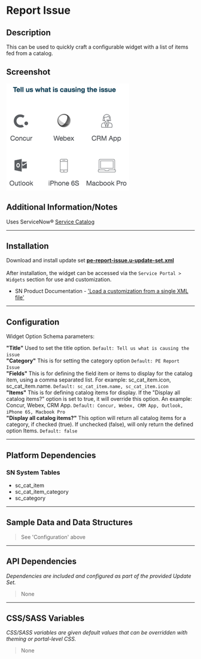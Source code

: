# Report Issue

## Description

This can be used to quickly craft a configurable widget with a list of items fed from a catalog.

## Screenshot
![](../images/pe-report-issue-1.png)

## Additional Information/Notes
Uses ServiceNow® [Service Catalog](https://docs.servicenow.com/bundle/istanbul-it-service-management/page/product/service-catalog-management/concept/c_ServiceCatalogManagement.html)

---

## Installation

Download and install update set **[pe-report-issue.u-update-set.xml](https://github.com/platform-experience/serviceportal-widget-library/blob/master/pe-report-issue/pe-report-issue.u-update-set.xml)** <br/><br/>
After installation, the widget can be accessed via the `Service Portal > Widgets` section for use and customization.<br/>
* SN Product Documentation - ['Load a customization from a single XML file'](https://docs.servicenow.com/bundle/jakarta-application-development/page/build/system-update-sets/task/t_SaveAnUpdateSetAsAnXMLFile.html)

---

## Configuration

Widget Option Schema parameters:

**"Title"** Used to set the title option. `Default: Tell us what is causing the issue`<br/>
**"Category"** This is for setting the category option `Default: PE Report Issue`<br/>
**"Fields"** This is for defining the field item or items to display for the catalog item, using a comma separated list. For example: sc_cat_item.icon, sc_cat_item.name. `Default: sc_cat_item.name, sc_cat_item.icon`<br/>
**"Items"** This is for defining catalog items for display. If the "Display all catalog items?" option is set to true, it will override this option. An example: Concur, Webex, CRM App. `Default: Concur, Webex, CRM App, Outlook, iPhone 6S, Macbook Pro`<br/>
**"Display all catalog items?"** This option will return all catalog items for a category, if checked (true). If unchecked (false), will only return the defined option Items. `Default: false`<br/>

---

## Platform Dependencies

### SN System Tables
* sc_cat_item
* sc_cat_item_category
* sc_category

---

## Sample Data and Data Structures

> See 'Configuration' above

---

## API Dependencies

<i>Dependencies are included and configured as part of the provided Update Set.</i>
> None

---

## CSS/SASS Variables

_CSS/SASS variables are given default values that can be overridden with theming or portal-level CSS._
> None